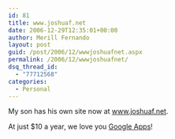 ```yaml
---
id: 81
title: www.joshuaf.net
date: 2006-12-29T12:35:01+00:00
author: Merill Fernando
layout: post
guid: /post/2006/12/wwwjoshuafnet.aspx
permalink: /2006/12/wwwjoshuafnet/
dsq_thread_id:
  - "77712568"
categories:
  - Personal
---
```

<p>My son has his own site now at&nbsp;<a href="http://www.joshuaf.net/">www.joshuaf.net</a>.</p>
<p>At just $10 a year, we love you <a href="https://www.google.com/a">Google Apps</a>!</p>